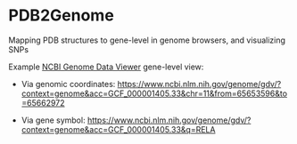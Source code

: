 # PDB2Genome
Mapping PDB structures to gene-level in genome browsers, and visualizing SNPs

Example [NCBI Genome Data Viewer](https://www.ncbi.nlm.nih.gov/genome/gdv/help/) gene-level view:

* Via genomic coordinates: https://www.ncbi.nlm.nih.gov/genome/gdv/?context=genome&acc=GCF_000001405.33&chr=11&from=65653596&to=65662972

* Via gene symbol: https://www.ncbi.nlm.nih.gov/genome/gdv/?context=genome&acc=GCF_000001405.33&q=RELA
